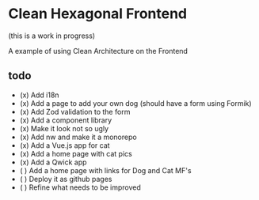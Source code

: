 # Clean Hexagonal Frontend
(this is a work in progress)

A example of using Clean Architecture on the Frontend

## todo

- (x) Add i18n
- (x) Add a page to add your own dog (should have a form using Formik)
- (x) Add Zod validation to the form
- (x) Add a component library
- (x) Make it look not so ugly
- (x) Add nw and make it a monorepo
- (x) Add a Vue.js app for cat
- (x) Add a home page with cat pics
- (x) Add a Qwick app
- ( ) Add a home page with links for Dog and Cat MF's
- ( ) Deploy it as github pages
- ( ) Refine what needs to be improved